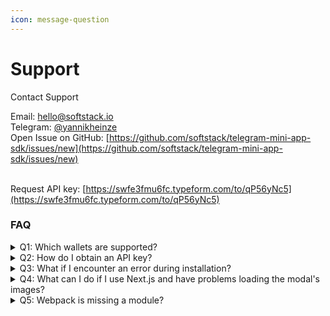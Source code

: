 ```yaml
---
icon: message-question
---
```


# Support

Contact Support

Email: [hello@softstack.io](mailto:hello@softstack.io)\
Telegram: [@yannikheinze](https://t.me/yannikheinze)\
Open Issue on GitHub: [https://github.com/softstack/telegram-mini-app-sdk/issues/new](https://github.com/softstack/telegram-mini-app-sdk/issues/new)

\
Request API key:  [https://swfe3fmu6fc.typeform.com/to/qP56yNc5](https://swfe3fmu6fc.typeform.com/to/qP56yNc5)

### FAQ

<details>

<summary>Q1: Which wallets are supported?</summary>

A: Refer to the Supported Wallets section for a list of compatible wallets.

</details>

<details>

<summary>Q2: How do I obtain an API key?</summary>

A: Use our Typeform to obtain an API key [https://swfe3fmu6fc.typeform.com/to/qP56yNc5](https://swfe3fmu6fc.typeform.com/to/qP56yNc5)&#x20;

</details>

<details>

<summary>Q3: What if I encounter an error during installation?</summary>

A: Ensure all prerequisites are met and consult the documentation. If issues persist, contact [support](support.md).

</details>

<details>

<summary>Q4: What can I do if I use Next.js and have problems loading the modal's images?</summary>

If you're using Next.js and have problems loading the modal's images, make sure to update your `next.config.js` to properly handle image assets. Specifically, add custom Webpack rules to process SVG and PNG files as `asset/resource`and ensure the correct `publicPath` and `outputPath` are set. This helps Next.js locate the images correctly and avoids caching issues or incorrect paths.

</details>

<details>

<summary>Q5: Webpack is missing a module?</summary>

Starting with Webpack 5, automatic support for Node.js core modules like `buffer` or `stream` was removed. This change was made because these modules are often not needed in browser environments. Instead, developers need to manually configure polyfills for these modules. This approach helps reduce bundle size and better aligns with modern web standards.

</details>

